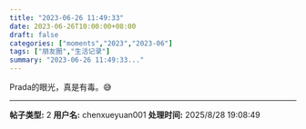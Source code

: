 ```yaml
---
title: "2023-06-26 11:49:33"
date: 2023-06-26T10:00:00+08:00
draft: false
categories: ["moments","2023","2023-06"]
tags: ["朋友圈","生活记录"]
summary: "2023-06-26 11:49:33..."
---
```


Prada的眼光，真是有毒。😅

---

**帖子类型:** 2
**用户名:** chenxueyuan001
**处理时间:** 2025/8/28 19:08:49